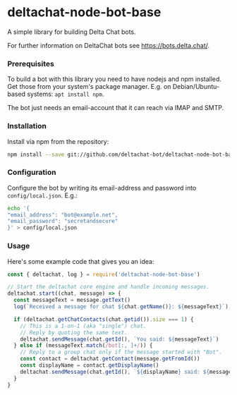 # deltachat-node-bot-base

A simple library for building Delta Chat bots.

For further information on DeltaChat bots see <https://bots.delta.chat/>.

### Prerequisites

To build a bot with this library you need to have nodejs and npm installed. Get those from your system's package manager. E.g. on Debian/Ubuntu-based systems: `apt install npm`.

The bot just needs an email-account that it can reach via IMAP and SMTP.


### Installation

Install via npm from the repository:

```bash
npm install --save git://github.com/deltachat-bot/deltachat-node-bot-base
```

### Configuration

Configure the bot by writing its email-address and password into `config/local.json`. E.g.:

```bash
echo '{
"email_address": "bot@example.net",
"email_password": "secretandsecure"
}' > config/local.json
```

### Usage

Here's some example code that gives you an idea:

```javascript
const { deltachat, log } = require('deltachat-node-bot-base')

// Start the deltachat core engine and handle incoming messages.
deltachat.start((chat, message) => {
  const messageText = message.getText()
  log(`Received a message for chat ${chat.getName()}: ${messageText}`)

  if (deltachat.getChatContacts(chat.getid()).size === 1) {
    // This is a 1-on-1 (aka "single") chat.
    // Reply by quoting the same text.
    deltachat.sendMessage(chat.getId(), `You said: ${messageText}`)
  } else if (messageText.match(/bot[:, ]+/)) {
    // Reply to a group chat only if the message started with "Bot".
    const contact = deltachat.getContact(message.getFromId())
    const displayName = contact.getDisplayName()
    deltachat.sendMessage(chat.getId(), `${displayName} said: ${messageText}`)
  }
}
```
